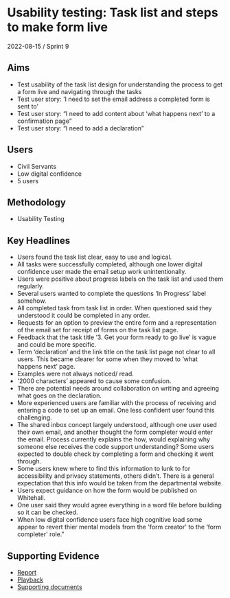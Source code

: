 # Usability testing: Task list and steps to make form live

2022-08-15 / Sprint 9

## Aims
- Test usability of the task list design for understanding the process to get a form live and navigating through the tasks
- Test user story: 'I need to set the email address a completed form is sent to'
- Test user story: “I need to add content about ‘what happens next’ to a confirmation page”
- Test user story: “I need to add a declaration”

## Users
- Civil Servants
- Low digital confidence
- 5 users

## Methodology
- Usability Testing

## Key Headlines

- Users found the task list clear, easy to use and logical.
- All tasks were successfully completed, although one lower digital confidence user made the email setup work unintentionally.
- Users were positive about progress labels on the task list and used them regularly.
- Several users wanted to complete the questions ‘In Progress’ label somehow.
- All completed task from task list in order. When questioned said they understood it could be completed in any order.
- Requests for an option to preview the entire form and a representation of the email set for receipt of forms on the task list page.
- Feedback that the task title ‘3. Get your form ready to go live’ is vague and could be more specific.
- Term ‘declaration’ and the link title on the task list page not clear to all users. This became clearer for some when they moved to ‘what happens next’ page.
- Examples were not always noticed/ read.
- '2000 characters’ appeared to cause some confusion.
- There are potential needs around collaboration on writing and agreeing what goes on the declaration.
- More experienced users are familiar with the process of receiving and entering a code to set up an email. One less confident user found this challenging.
- The shared inbox concept largely understood, although one user used their own email, and another thought the form completer would enter the email. Process currently explains the how, would explaining why someone else receives the code support understanding? Some users expected to double check by completing a form and checking it went through.
- Some users knew where to find this information to lunk to for accessibility and privacy statements, others didn’t. There is a general expectation that this info would be taken from the departmental website.
- Users expect guidance on how the form would be published on Whitehall.
- One user said they would agree everything in a word file before building so it can be checked.
- When low digital confidence users face high cognitive load some appear to revert thier mental models from the 'form creator' to the ‘form completer' role."

## Supporting Evidence
- [Report](https://app.mural.co/t/gaap0347/m/gaap0347/1655912742334/57c265e721088247b57debffe73bd98ab89c0f09?fromVisitorModal=true&sender=f0e74d83-05ad-4604-975f-e97131fca4e9)
- [Playback](https://drive.google.com/file/d/10dJUkO3j-nVJxozMm4Y1mkUbNJ5HZgue/view?usp=sharing)
- [Supporting documents](https://drive.google.com/drive/folders/1VOMG9a0XyV371_1LxV9qUaddkyuY_xjE)
